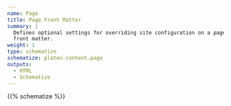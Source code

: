 ```yaml
---
name: Page
title: Page Front Matter
summary: |
  Defines optional settings for overriding site configuration on a page using values in the page's
  front matter.
weight: 1
type: schematize
schematize: platen.content.page
outputs:
  - HTML
  - Schematize
---
```


{{% schematize %}}
